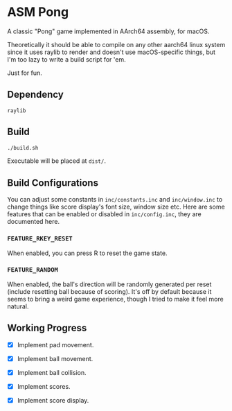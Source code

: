 # ASM Pong

A classic "Pong" game implemented in AArch64 assembly, for macOS.

Theoretically it should be able to compile on any other aarch64 linux system since it uses raylib to render and doesn't use macOS-specific things, but I'm too lazy to write a build script for 'em.

Just for fun.

## Dependency
`raylib`

## Build
```sh
./build.sh
```
Executable will be placed at `dist/`.

## Build Configurations
You can adjust some constants in `inc/constants.inc` and `inc/window.inc` to change things like score display's font size, window size etc.
Here are some features that can be enabled or disabled in `inc/config.inc`, they are documented here.

### `FEATURE_RKEY_RESET`
When enabled, you can press R to reset the game state.

### `FEATURE_RANDOM`
When enabled, the ball's direction will be randomly generated per reset (include resetting ball because of scoring).
It's off by default because it seems to bring a weird game experience, though I tried to make it feel more natural.

## Working Progress
- [x] Implement pad movement.
- [x] Implement ball movement.
- [x] Implement ball collision.
- [x] Implement scores.
- [x] Implement score display.

